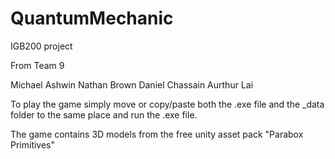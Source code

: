 # QuantumMechanic
IGB200 project

From Team 9

Michael Ashwin
Nathan Brown
Daniel Chassain
Aurthur Lai


To play the game simply move or copy/paste both the .exe file and the _data folder to the same place and run the .exe file.


The game contains 3D models from the free unity asset pack "Parabox Primitives"